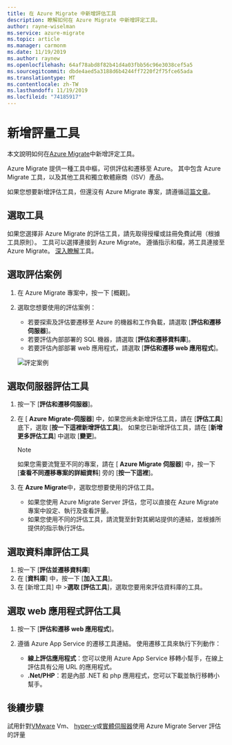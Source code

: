 ```yaml
---
title: 在 Azure Migrate 中新增評估工具
description: 瞭解如何在 Azure Migrate 中新增評定工具。
author: rayne-wiselman
ms.service: azure-migrate
ms.topic: article
ms.manager: carmonm
ms.date: 11/19/2019
ms.author: raynew
ms.openlocfilehash: 64af78abd8f82b41d4a03fbb56c96e3038cef5a5
ms.sourcegitcommit: dbde4aed5a3188d6b4244ff7220f2f75fce65ada
ms.translationtype: MT
ms.contentlocale: zh-TW
ms.lasthandoff: 11/19/2019
ms.locfileid: "74185917"
---
```

# <a name="add-assessment-tools"></a>新增評量工具

本文說明如何在[Azure Migrate](migrate-overview.md)中新增評定工具。

Azure Migrate 提供一種工具中樞，可供評估和遷移至 Azure。 其中包含 Azure Migrate 工具，以及其他工具和獨立軟體廠商（ISV）產品。

如果您想要新增評估工具，但還沒有 Azure Migrate 專案，請遵循這[篇文章](how-to-add-tool-first-time.md)。

## <a name="select-a-tool"></a>選取工具

如果您選擇非 Azure Migrate 的評估工具，請先取得授權或註冊免費試用（根據工具原則）。 工具可以選擇連接到 Azure Migrate。 遵循指示和檔，將工具連接至 Azure Migrate。 [深入瞭解](migrate-services-overview.md)工具。


## <a name="select-an-assessment-scenario"></a>選取評估案例

1. 在 Azure Migrate 專案中，按一下 [概觀]。
2. 選取您想要使用的評估案例：

    - 若要探索及評估要遷移至 Azure 的機器和工作負載，請選取 [**評估和遷移伺服器**]。
    - 若要評估內部部署的 SQL 機器，請選取 [**評估和遷移資料庫**]。
    - 若要評估內部部署 web 應用程式，請選取 [**評估和遷移 web 應用程式**]。

    ![評定案例](./media/how-to-assess/assess-scenario.png)

## <a name="select-a-server-assessment-tool"></a>選取伺服器評估工具 

1. 按一下 [**評估和遷移伺服器**]。
2. 在 [ **Azure Migrate-伺服器**] 中，如果您尚未新增評估工具，請在 [**評估工具**] 底下，選取 [**按一下這裡新增評估工具**]。 如果您已新增評估工具，請在 [**新增更多評估工具**] 中選取 [**變更**]。

    > [!NOTE]
    > 如果您需要流覽至不同的專案，請在 [ **Azure Migrate 伺服器**] 中，按一下 [**查看不同遷移專案的詳細資料**] 旁的 [**按一下這裡**]。

3. 在  **Azure Migrate**中，選取您想要使用的評估工具。

    - 如果您使用 Azure Migrate Server 評估，您可以直接在 Azure Migrate 專案中設定、執行及查看評量。
    - 如果您使用不同的評估工具，請流覽至針對其網站提供的連結，並根據所提供的指示執行評估。


## <a name="select-a-database-assessment-tool"></a>選取資料庫評估工具

1. 按一下 [**評估並遷移資料庫**]
2. 在 [**資料庫**] 中，按一下 [**加入工具**]。
3. 在 [新增工具] 中 >**選取 [評估工具**]，選取您要用來評估資料庫的工具。

## <a name="select-a-web-app-assessment-tool"></a>選取 web 應用程式評估工具

1. 按一下 [**評估和遷移 web 應用程式**]。
2. 遵循 Azure App Service 的遷移工具連結。 使用遷移工具來執行下列動作：

    - **線上評估應用程式**：您可以使用 Azure App Service 移轉小幫手，在線上評估具有公用 URL 的應用程式。
    - **.Net/PHP**：若是內部 .NET 和 php 應用程式，您可以下載並執行移轉小幫手。



## <a name="next-steps"></a>後續步驟

試用針對[VMware](tutorial-prepare-vmware.md) Vm、 [hyper-v](tutorial-prepare-hyper-v.md)或[實體伺服器](tutorial-prepare-physical.md)使用 Azure Migrate Server 評估的評量
